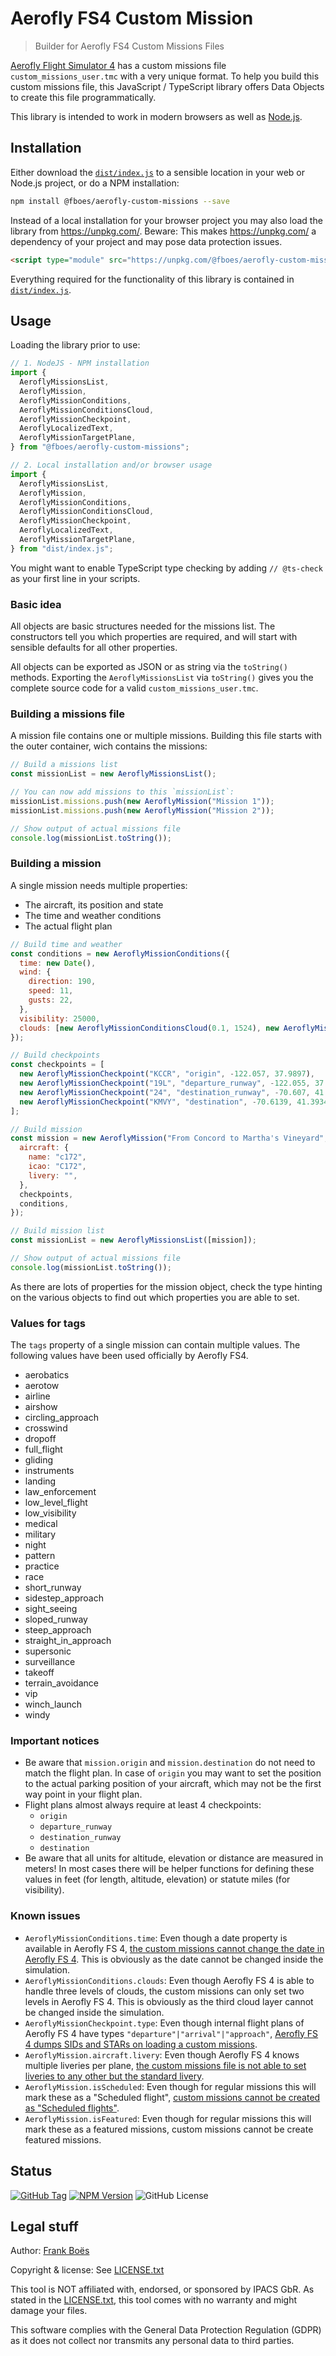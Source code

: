 # Aerofly FS4 Custom Mission

> Builder for Aerofly FS4 Custom Missions Files

[Aerofly Flight Simulator 4](https://www.aerofly.com/) has a custom missions file `custom_missions_user.tmc` with a very unique format. To help you build this custom missions file, this JavaScript / TypeScript library offers Data Objects to create this file programmatically.

This library is intended to work in modern browsers as well as [Node.js](https://nodejs.org/en).

## Installation

Either download the [`dist/index.js`](dist/index.js) to a sensible location in your web or Node.js project, or do a NPM installation:

```bash
npm install @fboes/aerofly-custom-missions --save
```

Instead of a local installation for your browser project you may also load the library from https://unpkg.com/. Beware: This makes https://unpkg.com/ a dependency of your project and may pose data protection issues.

```html
<script type="module" src="https://unpkg.com/@fboes/aerofly-custom-missions@latest/dist/index.js"></script>
```

Everything required for the functionality of this library is contained in [`dist/index.js`](dist/index.js).

## Usage

Loading the library prior to use:

```javascript
// 1. NodeJS - NPM installation
import {
  AeroflyMissionsList,
  AeroflyMission,
  AeroflyMissionConditions,
  AeroflyMissionConditionsCloud,
  AeroflyMissionCheckpoint,
  AeroflyLocalizedText,
  AeroflyMissionTargetPlane,
} from "@fboes/aerofly-custom-missions";

// 2. Local installation and/or browser usage
import {
  AeroflyMissionsList,
  AeroflyMission,
  AeroflyMissionConditions,
  AeroflyMissionConditionsCloud,
  AeroflyMissionCheckpoint,
  AeroflyLocalizedText,
  AeroflyMissionTargetPlane,
} from "dist/index.js";
```

You might want to enable TypeScript type checking by adding `// @ts-check` as your first line in your scripts.

### Basic idea

All objects are basic structures needed for the missions list. The constructors tell you which properties are required, and will start with sensible defaults for all other properties.

All objects can be exported as JSON or as string via the `toString()` methods. Exporting the `AeroflyMissionsList` via `toString()` gives you the complete source code for a valid `custom_missions_user.tmc`.

### Building a missions file

A mission file contains one or multiple missions. Building this file starts with the outer container, wich contains the missions:

```javascript
// Build a missions list
const missionList = new AeroflyMissionsList();

// You can now add missions to this `missionList`:
missionList.missions.push(new AeroflyMission("Mission 1"));
missionList.missions.push(new AeroflyMission("Mission 2"));

// Show output of actual missions file
console.log(missionList.toString());
```

### Building a mission

A single mission needs multiple properties:

- The aircraft, its position and state
- The time and weather conditions
- The actual flight plan

```javascript
// Build time and weather
const conditions = new AeroflyMissionConditions({
  time: new Date(),
  wind: {
    direction: 190,
    speed: 11,
    gusts: 22,
  },
  visibility: 25000,
  clouds: [new AeroflyMissionConditionsCloud(0.1, 1524), new AeroflyMissionConditionsCloud(0.2, 2286)],
});

// Build checkpoints
const checkpoints = [
  new AeroflyMissionCheckpoint("KCCR", "origin", -122.057, 37.9897),
  new AeroflyMissionCheckpoint("19L", "departure_runway", -122.055, 37.993),
  new AeroflyMissionCheckpoint("24", "destination_runway", -70.607, 41.399),
  new AeroflyMissionCheckpoint("KMVY", "destination", -70.6139, 41.3934),
];

// Build mission
const mission = new AeroflyMission("From Concord to Martha's Vineyard", {
  aircraft: {
    name: "c172",
    icao: "C172",
    livery: "",
  },
  checkpoints,
  conditions,
});

// Build mission list
const missionList = new AeroflyMissionsList([mission]);

// Show output of actual missions file
console.log(missionList.toString());
```

As there are lots of properties for the mission object, check the type hinting on the various objects to find out which properties you are able to set.

### Values for tags

The `tags` property of a single mission can contain multiple values. The following values have been used officially by Aerofly FS4.

- aerobatics
- aerotow
- airline
- airshow
- circling_approach
- crosswind
- dropoff
- full_flight
- gliding
- instruments
- landing
- law_enforcement
- low_level_flight
- low_visibility
- medical
- military
- night
- pattern
- practice
- race
- short_runway
- sidestep_approach
- sight_seeing
- sloped_runway
- steep_approach
- straight_in_approach
- supersonic
- surveillance
- takeoff
- terrain_avoidance
- vip
- winch_launch
- windy

### Important notices

- Be aware that `mission.origin` and `mission.destination` do not need to match the flight plan. In case of `origin` you may want to set the position to the actual parking position of your aircraft, which may not be the first way point in your flight plan.
- Flight plans almost always require at least 4 checkpoints:
  - `origin`
  - `departure_runway`
  - `destination_runway`
  - `destination`
- Be aware that all units for altitude, elevation or distance are measured in meters! In most cases there will be helper functions for defining these values in feet (for length, altitude, elevation) or statute miles (for visibility).

### Known issues

- `AeroflyMissionConditions.time`: Even though a date property is available in Aerofly FS 4, [the custom missions cannot change the date in Aerofly FS 4](https://www.aerofly.com/community/forum/index.php?thread/22487-more-settings-for-environment-conditions/&pageNo=1). This is obviously as the date cannot be changed inside the simulation.
- `AeroflyMissionConditions.clouds`: Even though Aerofly FS 4 is able to handle three levels of clouds, the custom missions can only set two levels in Aerofly FS 4. This is obviously as the third cloud layer cannot be changed inside the simulation.
- `AeroflyMissionCheckpoint.type`: Even though internal flight plans of Aerofly FS 4 have types `"departure"|"arrival"|"approach"`, [Aerofly FS 4 dumps SIDs and STARs on loading a custom missions](https://www.aerofly.com/community/forum/index.php?thread/22156-flight-plans/).
- `AeroflyMission.aircraft.livery`: Even though Aerofly FS 4 knows multiple liveries per plane, [the custom missions file is not able to set liveries to any other but the standard livery](https://www.aerofly.com/community/forum/index.php?thread/19105-user-created-custom-missions/).
- `AeroflyMission.isScheduled`: Even though for regular missions this will mark these as a "Scheduled flight", [custom missions cannot be created as "Scheduled flights"](https://www.aerofly.com/community/forum/index.php?thread/23101-challenge-guides/&postID=147354#post147432).
- `AeroflyMission.isFeatured`: Even though for regular missions this will mark these as a featured missions, custom missions cannot be create featured missions.

## Status

[![GitHub Tag](https://img.shields.io/github/v/tag/fboes/aerofly-custom-missions)](https://github.com/fboes/aerofly-custom-missions)
[![NPM Version](https://img.shields.io/npm/v/%40fboes%2Faerofly-custom-missions.svg)](https://www.npmjs.com/package/@fboes/aerofly-custom-missions)
![GitHub License](https://img.shields.io/github/license/fboes/aerofly-custom-missions)

## Legal stuff

Author: [Frank Boës](https://3960.org)

Copyright & license: See [LICENSE.txt](LICENSE.txt)

This tool is NOT affiliated with, endorsed, or sponsored by IPACS GbR. As stated in the [LICENSE.txt](LICENSE.txt), this tool comes with no warranty and might damage your files.

This software complies with the General Data Protection Regulation (GDPR) as it does not collect nor transmits any personal data to third parties.

